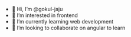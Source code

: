 - 👋 Hi, I’m @gokul-jaju
- 👀 I’m interested in frontend 
- 🌱 I’m currently learning web development
- 💞️ I’m looking to collaborate on angular to learn

<!---
gokul-jaju/gokul-jaju is a ✨ special ✨ repository because its `README.md` (this file) appears on your GitHub profile.
You can click the Preview link to take a look at your changes.
--->
